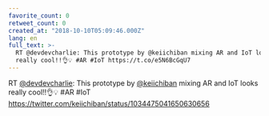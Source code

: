 ```yaml
---
favorite_count: 0
retweet_count: 0
created_at: "2018-10-10T05:09:46.000Z"
lang: en
full_text: >-
  RT @devdevcharlie: This prototype by @keiichiban mixing AR and IoT looks
  really cool!!👌💡 #AR #IoT https://t.co/e5N6BcGqU7
---
```


RT [@devdevcharlie](https://twitter.com/devdevcharlie): This prototype by
[@keiichiban](https://twitter.com/keiichiban) mixing AR and IoT looks really
cool!!👌💡 #AR #IoT <https://twitter.com/keiichiban/status/1034475041650630656>
